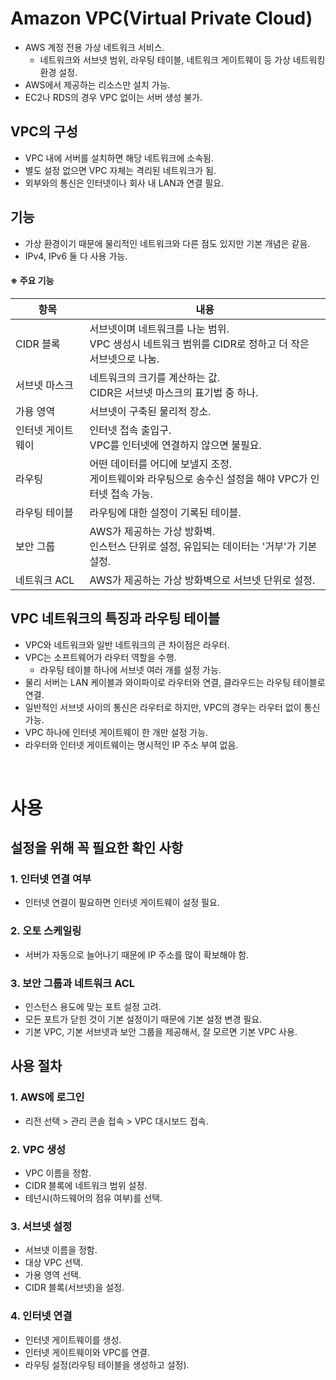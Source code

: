 # Amazon VPC(Virtual Private Cloud)

* AWS 계정 전용 가상 네트워크 서비스.
    * 네트워크와 서브넷 범위, 라우팅 테이블, 네트워크 게이트웨이 등 가상 네트워킹 환경 설정.
* AWS에서 제공하는 리소스만 설치 가능.
* EC2나 RDS의 경우 VPC 없이는 서버 생성 불가.

## VPC의 구성

* VPC 내에 서버를 설치하면 해당 네트워크에 소속됨.
* 별도 설정 없으면 VPC 자체는 격리된 네트워크가 됨.
* 외부와의 통신은 인터넷이나 회사 내 LAN과 연결 필요.

## 기능

* 가상 환경이기 때문에 물리적인 네트워크와 다른 점도 있지만 기본 개념은 같음.
* IPv4, IPv6 둘 다 사용 가능.

#### ※ 주요 기능

|항목|내용|
|---|---|
|CIDR 블록|서브넷이며 네트워크를 나눈 범위.<br/>VPC 생성시 네트워크 범위를 CIDR로 정하고 더 작은 서브넷으로 나눔.|
|서브넷 마스크|네트워크의 크기를 계산하는 값.<br/>CIDR은 서브넷 마스크의 표기법 중 하나.|
|가용 영역|서브넷이 구축된 물리적 장소.|
|인터넷 게이트웨이|인터넷 접속 출입구.<br/>VPC를 인터넷에 연결하지 않으면 불필요.|
|라우팅|어떤 데이터를 어디에 보낼지 조정.<Br/>게이트웨이와 라우팅으로 송수신 설정을 해야 VPC가 인터넷 접속 가능.<br/>|
|라우팅 테이블|라우팅에 대한 설정이 기록된 테이블.|
|보안 그룹|AWS가 제공하는 가상 방화벽.<br/>인스턴스 단위로 설정, 유입되는 데이터는 '거부'가 기본 설정.|
|네트워크 ACL|AWS가 제공하는 가상 방화벽으로 서브넷 단위로 설정.|

## VPC 네트워크의 특징과 라우팅 테이블

* VPC와 네트워크와 일반 네트워크의 큰 차이점은 라우터.
* VPC는 소프트웨어가 라우터 역할을 수행.
    * 라우팅 테이블 하나에 서브넷 여러 개를 설정 가능.
* 물리 서버는 LAN 케이블과 와이파이로 라우터와 연결, 클라우드는 라우팅 테이블로 연결.
* 일반적인 서브넷 사이의 통신은 라우터로 하지만, VPC의 경우는 라우터 없이 통신 가능.
* VPC 하나에 인터넷 게이트웨이 한 개만 설정 가능.
* 라우터와 인터넷 게이트웨이는 명시적인 IP 주소 부여 없음.

<br/>

# 사용

## 설정을 위해 꼭 필요한 확인 사항

### 1. 인터넷 연결 여부

* 인터넷 연결이 필요하면 인터넷 게이트웨이 설정 필요.

### 2. 오토 스케일링

* 서버가 자동으로 늘어나기 때문에 IP 주소를 많이 확보해야 함.

### 3. 보안 그룹과 네트워크 ACL

* 인스턴스 용도에 맞는 포트 설정 고려.
* 모든 포트가 닫힌 것이 기본 설정이기 때문에 기본 설정 변경 필요.
* 기본 VPC, 기본 서브넷과 보안 그룹을 제공해서, 잘 모르면 기본 VPC 사용.

## 사용 절차

### 1. AWS에 로그인

* 리전 선택 > 관리 콘솔 접속 > VPC 대시보드 접속.

### 2. VPC 생성

* VPC 이름을 정함.
* CIDR 블록에 네트워크 범위 설정.
* 테넌시(하드웨어의 점유 여부)를 선택.

### 3. 서브넷 설정

* 서브넷 이름을 정함.
* 대상 VPC 선택.
* 가용 영역 선택.
* CIDR 블록(서브넷)을 설정.

### 4. 인터넷 연결

* 인터넷 게이트웨이를 생성.
* 인터넷 게이트웨이와 VPC를 연결.
* 라우팅 설정(라우팅 테이블을 생성하고 설정).


